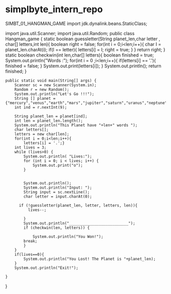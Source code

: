 # simplbyte_intern_repo
SIMBT_01_HANGMAN_GAME
import jdk.dynalink.beans.StaticClass;

import java.util.Scanner;
import java.util.Random;
public class Hangman_game {
    static boolean guessletter(String planet_len,char letter , char[] letters,int len){
        boolean right  = false;
        for(int i = 0;i<len;i++){
            char I = planet_len.charAt(i);
            if(I == letter){
                letters[i] = I;
                right = true;
            }
        }
        return right;
    }
    static boolean checkwin(int len,char[] letters){
        boolean finished = true;
        System.out.println("Words :");
        for(int i = 0 ;i<len;i++){
            if(letters[i] == '.'){
                finished = false;
            }
            System.out.print(letters[i]);
        }
        System.out.println();
        return finished;
    }


    public static void main(String[] args) {
        Scanner sc = new Scanner(System.in);
        Random r = new Random();
        System.out.println("Let's Go !!!");
        String [] planet = {"mercury","venus","earth","mars","jupiter","saturn","uranus","neptune"};
        int ind = r.nextInt(9);

        String planet_len = planet[ind];
        int len = planet_len.length();
        System.out.println("This Planet have "+len+" words ");
        char letters[];
        letters = new char[len];
        for(int i = 0;i<len;i++){
            letters[i] = '.';}
        int lives = 3;
        while (lives>0) {
            System.out.println( "Lives:");
            for (int i = 0; i < lives; i++) {
                System.out.print("o");
            }


            System.out.println();
            System.out.println("Input: ");
            String input = sc.nextLine();
            char letter = input.charAt(0);

          if (!guessletter(planet_len, letter, letters, len)){
              lives--;

            }
            System.out.println("__________________________");
            if (checkwin(len, letters)) {

                System.out.println("You Won!");
            break;
            }
        }
        if(lives==0){
            System.out.println("You Lost! The Planet is "+planet_len);
        }
        System.out.println("Exit!");

    }


}
